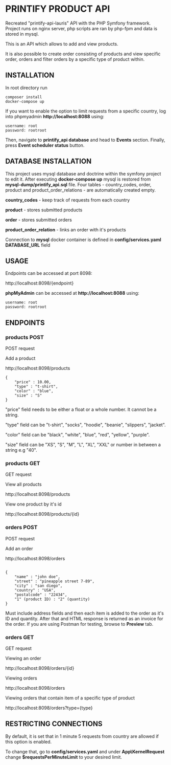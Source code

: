# PRINTIFY PRODUCT API

Recreated "printify-api-lauris" API with the PHP Symfony framework.
Project runs on nginx server, php scripts are ran by php-fpm and data is stored in mysql.

This is an API which allows to add and view products.

It is also possible to create order consisting of products and view specific order, orders and filter orders by a specific type of product within.

## INSTALLATION

In root directory run

```
composer install
docker-compose up
```

If you want to enable the option to limit requests from a specific country, log into phpmyadmin **http://localhost:8088** using:

```
username: root
password: rootroot
```

Then, navigate to **printify_api database** and head to **Events** section. Finally, press **Event scheduler status** button.

## DATABASE INSTALLATION

This project uses mysql database and doctrine within the symfony project to edit it.
After executing **docker-compose up** mysql is restored from **mysql-dump/printify_api.sql** file. Four tables - country_codes, order, product and product_order_relations - are automatically created empty.

**country_codes** - keep track of requests from each country


**product** - stores submitted products


**order** - stores submitted orders


**product_order_relation** - links an order with it's products


Connection to **mysql** docker container is defined in **config/services.yaml DATABASE_URL** field

## USAGE

Endpoints can be accessed at port 8098:

http://localhost:8098/{endpoint}

**phpMyAdmin** can be accessed at **http://localhost:8088** using:

```
username: root
password: rootroot
```


## ENDPOINTS

### products POST

POST request

Add a product

http://localhost:8098/products
```
{
	"price" : 10.00,
	"type" : "t-shirt",
	"color" : "blue",
	"size" : "S"
}
```
"price" field needs to be either a float or a whole number. It cannot be a string.


"type" field can be "t-shirt", "socks", "hoodie", "beanie", "slippers", "jacket".

"color" field can be "black", "white", "blue", "red", "yellow", "purple".

"size" field can be "XS", "S", "M", "L", "XL", "XXL" or number in between a string e.g "40".

### products GET

GET request

View all products

http://localhost:8098/products


View one product by it's id

http://localhost:8098/products/{id}


### orders POST

POST request

Add an order

http://localhost:8098/orders

```

{
	"name" : "john doe",
	"street" : "pineapple street 7-89",
	"city" : "san diego",
	"country" : "USA",
	"postalcode" : "22434",
	"1" (product ID) : "2" (quantity)
}
```

Must include address fields and then each item is added to the order as it's ID and quantity.
After that and HTML response is returned as an invoice for the order. If you are using Postman for testing,
browse to **Preview** tab.

### orders GET

GET request

Viewing an order

http://localhost:8098/orders/{id}

Viewing orders

http://localhost:8098/orders

Viewing orders that contain item of a specific type of product

http://localhost:8098/orders?type={type}

## RESTRICTING CONNECTIONS

By default, it is set that in 1 minute 5 requests from country are allowed if this option is enabled.

To change that, go to **config/services.yaml** and under **App\KernelRequest** change **$requestsPerMinuteLimit** to your desired limit.

